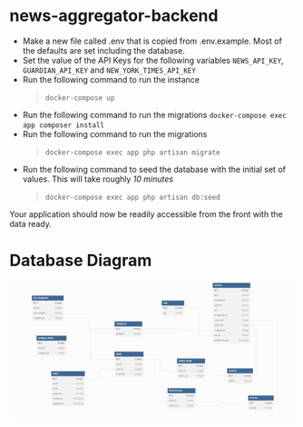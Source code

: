 # news-aggregator-backend
- Make a new file called .env that is copied from .env.example. Most of the defaults are set including the database.
- Set the value of the API Keys for the following variables `NEWS_API_KEY`, `GUARDIAN_API_KEY` and `NEW_YORK_TIMES_API_KEY`
- Run the following command to run the instance
    > `docker-compose up`
- Run the following command to run the migrations
    `docker-compose exec app composer install`
- Run the following command to run the migrations
    > `docker-compose exec app php artisan migrate`
- Run the following command to seed the database with the initial set of values. This will take roughly *10 minutes*
    > `docker-compose exec app php artisan db:seed`

Your application should now be readily accessible from the front with the data ready.

# Database Diagram

![database diagram](database_design.png "Database Design")